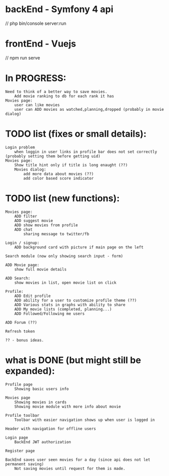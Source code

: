# backEnd - Symfony 4 api
// php bin/console server:run

# frontEnd - Vuejs
// npm run serve

# In PROGRESS:
    Need to think of a better way to save movies.
        Add movie ranking to db for each rank it has
    Movies page:
        user can like movies
        user can ADD movies as watched,planning,dropped (probably in movie dialog)
        
# TODO list (fixes or small details):
    Login problem
        when loggin in user links in profile bar does not set correctly (probably setting them before getting uid)
    Movies page:
        Show title hint only if title is long enaught (??)
        Movies dialog:
            add more data about movies (??)
            add color based score indicator
        
# TODO list (new functions):

    Movies page:
        ADD filter
        ADD suggest movie
        ADD show movies from profile 
        ADD chat
            sharing message to twitter/fb
        
    Login / signup:
        ADD background card with picture if main page on the left
        
    Search module (now only showing search input - form)
            
    ADD Movie page:
        show full movie details
        
    ADD Search:
        show movies in list, open movie list on click
        
    Profile:
        ADD Edit profile
        ADD ability for a user to customize profile theme (??)
        ADD Various stats in graphs with ability to share
        ADD My movie lists (completed, planning...)
        ADD Followed/Following me users
        
    ADD Forum (??)
    
    Refresh token

    ?? - bonus ideas.

# what is DONE (but might still be expanded):
    Profile page
        Showing basic users info

    Movies page
        Showing movies in cards
        Showing movie module with more info about movie
        
    Profile toolbar
        Toolbar with easier navigation shows up when user is logged in
        
    Header with navigation for offline users
    
    Login page
        BackEnd JWT authorization
    
    Register page
        
    BackEnd saves user seen movies for a day (since api does not let permanent saving)
        Not saving movies until request for them is made.